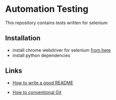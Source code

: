 # Automation Testing
This repository contains tests written for selenium

## Installation
- install chrome webdriver for selenium [from here](https://www.geeksforgeeks.org/how-to-install-selenium-webdriver-on-macos/?ref=lbp)
- install python dependencies

## Links
- [How to write a good README](https://www.freecodecamp.org/news/how-to-write-a-good-readme-file/)

- [How to conventional Git](https://www.conventionalcommits.org/en/v1.0.0/)